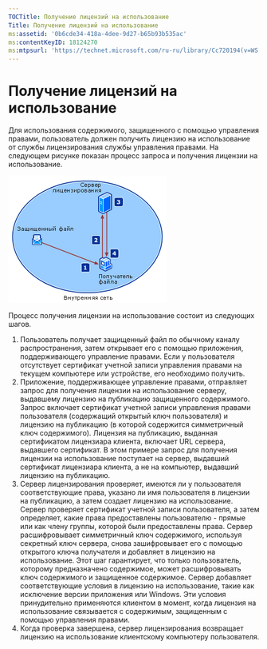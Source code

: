```yaml
---
TOCTitle: Получение лицензий на использование
Title: Получение лицензий на использование
ms:assetid: '0b6cde34-418a-4dee-9d27-b65b93b535ac'
ms:contentKeyID: 18124270
ms:mtpsurl: 'https://technet.microsoft.com/ru-ru/library/Cc720194(v=WS.10)'
---
```


Получение лицензий на использование
===================================

Для использования содержимого, защищенного с помощью управления правами, пользователь должен получить лицензию на использование от службы лицензирования службы управления правами. На следующем рисунке показан процесс запроса и получения лицензии на использование.

![](images/Cc720194.37b8d28c-9749-4e81-bc6a-22692fefb8b6(WS.10).gif)

Процесс получения лицензии на использование состоит из следующих шагов.

1.  Пользователь получает защищенный файл по обычному каналу распространения, затем открывает его с помощью приложения, поддерживающего управление правами. Если у пользователя отсутствует сертификат учетной записи управления правами на текущем компьютере или устройстве, его необходимо получить.
2.  Приложение, поддерживающее управление правами, отправляет запрос для получения лицензии на использование серверу, выдавшему лицензию на публикацию защищенного содержимого. Запрос включает сертификат учетной записи управления правами пользователя (содержащий открытый ключ пользователя) и лицензию на публикацию (в которой содержится симметричный ключ содержимого).
    Лицензия на публикацию, выданная сертификатом лицензиара клиента, включает URL сервера, выдавшего сертификат. В этом примере запрос для получения лицензии на использование поступает на сервер, выдавший сертификат лицензиара клиента, а не на компьютер, выдавший лицензию на публикацию.
3.  Сервер лицензирования проверяет, имеются ли у пользователя соответствующие права, указано ли имя пользователя в лицензии на публикацию, а затем создает лицензию на использование. Сервер проверяет сертификат учетной записи пользователя, а затем определяет, какие права предоставлены пользователю - прямые или как члену группы, которой были предоставлены права.
    Сервер расшифровывает симметричный ключ содержимого, используя секретный ключ сервера, снова зашифровывает его с помощью открытого ключа получателя и добавляет в лицензию на использование. Этот шаг гарантирует, что только пользователь, которому предназначено содержимое, может расшифровывать ключ содержимого и защищенное содержимое.
    Сервер добавляет соответствующие условия в лицензию на использование, такие как исключение версии приложения или Windows. Эти условия принудительно применяются клиентом в момент, когда лицензия на использование связывается с содержимым, защищенным с помощью управления правами.
4.  Когда проверка завершена, сервер лицензирования возвращает лицензию на использование клиентскому компьютеру пользователя.
